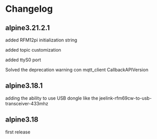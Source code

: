 # Changelog
## alpine3.21.2.1
added RFM12pi initialization string

added topic customization

added ttyS0 port

Solved the deprecation warning con mqtt_client CallbackAPIVersion
## alpine3.18.1

adding the ability to use USB dongle like the jeelink-rfm69cw-to-usb-transceiver-433mhz

## alpine3.18

first release
